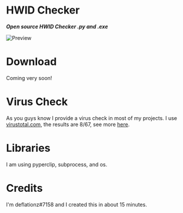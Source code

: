 # HWID Checker

***Open source HWID Checker .py and .exe***

![Preview](https://cdn.discordapp.com/attachments/922379989343699014/934197773174202389/unknown.png)

# Download

Coming very soon!

# Virus Check

As you guys know I provide a virus check in most of my projects. I use [virustotal.com](https://www.virustotal.com/gui/home/upload), the results are 8/67, see more [here](https://www.virustotal.com/gui/file/641b81495763d0531d2e1ae226416c0b975fda0dce9d2142af14da31feee4382?nocache=1).

# Libraries

I am using pyperclip, subprocess, and os.

# Credits

I'm deflationz#7158 and I created this in about 15 minutes.
